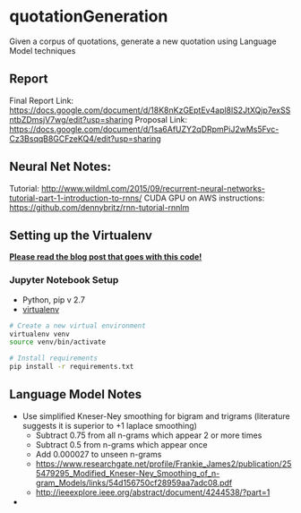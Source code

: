 # quotationGeneration
Given a corpus of quotations, generate a new quotation using Language Model techniques

## Report
Final Report Link: https://docs.google.com/document/d/18K8nKzGEptEv4apl8lS2JtXQjp7exSSntbZDmsjV7wg/edit?usp=sharing
Proposal Link: https://docs.google.com/document/d/1sa6AfUZY2qDRpmPiJ2wMs5Fvc-Cz3BsqqB8GCFzeKQ4/edit?usp=sharing

## Neural Net Notes:
Tutorial: http://www.wildml.com/2015/09/recurrent-neural-networks-tutorial-part-1-introduction-to-rnns/
CUDA GPU on AWS instructions: https://github.com/dennybritz/rnn-tutorial-rnnlm 

## Setting up the Virtualenv
**[Please read the blog post that goes with this code!](http://www.wildml.com/2015/09/recurrent-neural-networks-tutorial-part-2-implementing-a-language-model-rnn-with-python-numpy-and-theano/)**

### Jupyter Notebook Setup
- Python, pip v 2.7
- [virtualenv](https://virtualenv.pypa.io/en/latest/)

```bash
# Create a new virtual environment 
virtualenv venv
source venv/bin/activate

# Install requirements
pip install -r requirements.txt
```

## Language Model Notes
* Use simplified Kneser-Ney smoothing for bigram and trigrams (literature suggests it is superior to +1 laplace smoothing)
  * Subtract 0.75 from all n-grams which appear 2 or more times
  * Subtract 0.5 from n-grams which appear once 
  * Add 0.000027 to unseen n-grams
  * https://www.researchgate.net/profile/Frankie_James2/publication/255479295_Modified_Kneser-Ney_Smoothing_of_n-gram_Models/links/54d156750cf28959aa7adc08.pdf
  * http://ieeexplore.ieee.org/abstract/document/4244538/?part=1
* 
